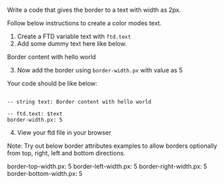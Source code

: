 Write a code that gives the border to a text with width as 2px.

Follow below instructions to create a color modes text.

1. Create a FTD variable text with `ftd.text`
2. Add some dummy text here like below.

Border content with hello world

3. Now add the border using `border-width.px` with value as 5

Your code should be like below:

```

-- string text: Border content with hello world

-- ftd.text: $text
border-width.px: 5

```

4. View your ftd file in your browser

Note: Try out below border attributes examples to allow borders optionally from top, right, left and bottom directions.

border-top-width.px: 5
border-left-width.px: 5
border-right-width.px: 5
border-bottom-width.px: 5
